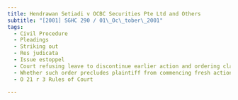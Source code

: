 ```yaml
---
title: Hendrawan Setiadi v OCBC Securities Pte Ltd and Others 
subtitle: "[2001] SGHC 290 / 01\_Oc\_tober\_2001"
tags:
  - Civil Procedure
  - Pleadings
  - Striking out
  - Res judicata
  - Issue estoppel
  - Court refusing leave to discontinue earlier action and ordering claim to be struck out
  - Whether such order precludes plaintiff from commencing fresh action on same matter
  - O 21 r 3 Rules of Court

---
```


